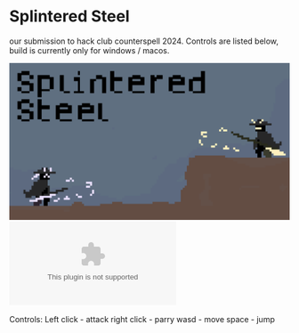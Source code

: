 # Splintered Steel
our submission to hack club counterspell 2024. Controls are listed below, build is currently only for windows / macos.

![Preview](./capsule_art.png)
![Executable](./splintered_steel.exe)


Controls:
Left click - attack
right click - parry
wasd - move
space - jump
